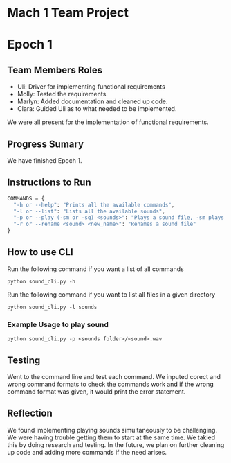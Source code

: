 # Mach 1 Team Project 


# Epoch 1

## Team Members Roles
- Uli: Driver for implementing functional requirements 
- Molly: Tested the requirements.
- Marlyn: Added documentation and cleaned up code.
- Clara: Guided Uli as to what needed to be implemented.

We were all present for the implementation of functional requirements.

## Progress Sumary
We have finished Epoch 1.

## Instructions to Run
```python
COMMANDS = {
  "-h or --help": "Prints all the available commands",
  "-l or --list": "Lists all the available sounds",
  "-p or --play (-sm or -sq) <sounds>": "Plays a sound file, -sm plays multiple sounds at the same time, -sq plays sounds sequentially",
  "-r or --rename <sound> <new_name>": "Renames a sound file"
}
```

## How to use CLI

Run the following command if you want a list of all commands
```
python sound_cli.py -h
```

Run the following command if you want to list all files in a given directory

```
python sound_cli.py -l sounds
```
### Example Usage to play sound
```
python sound_cli.py -p <sounds folder>/<sound>.wav
```

## Testing
Went to the command line and test each command. We inputed corect and wrong command formats to check the commands work and if the wrong command format was given, it would print the error statement.

## Reflection
We found implementing playing sounds simultaneously to be challenging. We were having trouble getting them to start at the same time. We takled this by doing research and testing. In the future, we plan on further cleaning up code and adding more commands if the need arises.
